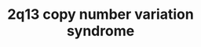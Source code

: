 ---
annotations:
- id: PW:0000013
  parent: disease pathway
  type: Pathway Ontology
  value: disease pathway
authors:
- Shad4
- Fehrhart
communities:
- RareDiseases
description: 'The 2q13 copy number variation syndrome can result in the loss of up
  to 25 protein-coding genes. Patients with 2q13 deletions and duplications had abnormal
  head size and dysmorphic features (DOI: 10.1002/ajmg.a.37269). 2q13 duplications
  also caused developmental delay. The abnormal head size in 2q13 could be explained
  by the changes in FBLN7 gene (DOI: 10.1002/ajmg.a.37269). At the same time, neuropsychiatric
  impairment in 2q13 may be associated with BCL2L11, ANAPC1, SLC1A1 and MERTK alterations
  (DOI: 10.1002/ajmg.b.32236).'
last-edited: 2022-12-10
organisms:
- Homo sapiens
redirect_from:
- /index.php/Pathway:WP5222
- /instance/WP5222
- /instance/WP5222_r122737
revision: r122737
schema-jsonld:
- '@context': https://schema.org/
  '@id': https://wikipathways.github.io/pathways/WP5222.html
  '@type': Dataset
  creator:
    '@type': Organization
    name: WikiPathways
  description: 'The 2q13 copy number variation syndrome can result in the loss of
    up to 25 protein-coding genes. Patients with 2q13 deletions and duplications had
    abnormal head size and dysmorphic features (DOI: 10.1002/ajmg.a.37269). 2q13 duplications
    also caused developmental delay. The abnormal head size in 2q13 could be explained
    by the changes in FBLN7 gene (DOI: 10.1002/ajmg.a.37269). At the same time, neuropsychiatric
    impairment in 2q13 may be associated with BCL2L11, ANAPC1, SLC1A1 and MERTK alterations
    (DOI: 10.1002/ajmg.b.32236).'
  keywords:
  - ACOXL
  - ANAPC1
  - ARF6
  - ARL14
  - BCL2L11
  - CHCHD5
  - CKAP2L
  - CSF1
  - CSF2
  - CXCL13
  - FAD
  - FBLN7
  - GAS6
  - GATA3
  - GDP
  - GRB2
  - GTP
  - HMGN2P23
  - IL1A
  - IL1B
  - IL1F10
  - IL1R1
  - IL1RAP
  - IL1RL2
  - IL1RN
  - IL2
  - IL23A
  - IL36A
  - IL36B
  - IL36G
  - IL36RN
  - IL37
  - IL6
  - LGALS3
  - MAPK1
  - MERTK
  - MIR4435-1
  - MIR4435-1HG
  - MIR4435-2
  - MIR4771-1
  - MIR4771-2
  - NT5DC4
  - Na+
  - PLCG2
  - POLR1A
  - POLR1B
  - POLR1C
  - POLR1D
  - POLR1E
  - POLR1F
  - POLR1G
  - POLR1H
  - POLR2E
  - POLR2F
  - POLR2H
  - POLR2K
  - POLR2L
  - PSD4
  - PTK2
  - Pi
  - RAC1
  - RGPD8
  - RN7SL297P
  - RNU6-1180P
  - RPL5P9
  - RPS14P4
  - SLC20A1
  - SOCS1
  - SOCS3
  - STAT1
  - TMEM87B
  - TTL
  - TULP1
  - ZC3H6
  - ZC3H8
  - proteins
  license: CC0
  name: 2q13 copy number variation syndrome
seo: CreativeWork
title: 2q13 copy number variation syndrome
wpid: WP5222
---